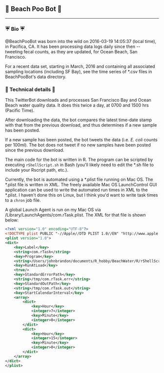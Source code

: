 ## :poop: Beach Poo Bot :poop:

---

### :umbrella: Bio :umbrella:
@BeachPooBot was born into the wild on 2016-03-19 14:05:37 (local time), in Pacifica, CA. It has been processing data logs daily since then -- tweeting fecal counts, as they are updated, for Ocean Beach, San Francisco. 

For a recent data set, starting in March, 2016 and containing all associated sampling locations (including SF Bay), see the time series of \*.csv files in BeachPooBot's data directory.

### :ocean: Technical details :ocean:
This TwitterBot downloads and processes San Francisco Bay and Ocean Beach water quality data. It does this twice a day, at 0700 and 1500 hrs (Pacific Time).

After downloading the data, the bot compares the latest time-date stamp with that from the previous download, and thus determines if a new sample has been posted. 

If a new sample has been posted, the bot tweets the data (i.e. *E. coli* counts per 100ml). The bot does not tweet if no new samples have been posted since the previous download.

The main code for the bot is written in R. The program can be scripted by executing `rShellScript.sh` in Bash (you'll likely need to edit the \*.sh file to include your Rscript path, etc.).   

Currently, the bot is automated using a \*.plist file running on Mac OS.  The \*.plist file is written in XML. The freely available Mac OS LaunchControl GUI application can be used to write the automated run times in XML to the \*.plist. I haven't done this on Linux, but I think you'd want to write task times to a `chron` job file.

A global Launch Agent is run on my Mac OS via /Library/LaunchAgents/com.rTask.plist. The XML for that file is shown below:

```XML
<?xml version="1.0" encoding="UTF-8"?>
<!DOCTYPE plist PUBLIC "-//Apple//DTD PLIST 1.0//EN" "http://www.apple.com/DTDs/PropertyList-1.0.dtd">
<plist version="1.0">
<dict>
	<key>Label</key>
	<string>com.rTask</string>
	<key>Program</key>
	<string>/Users/johnbrandon/documents/R_hobby/BeachWater/R/rShellScript.sh</string>
	<key>RunAtLoad</key>
	<true/>
	<key>StandardErrorPath</key>
	<string>/tmp/com.rTask.err</string>
	<key>StandardOutPath</key>
	<string>/tmp/com.rTask.out</string>
	<key>StartCalendarInterval</key>
	<array>
		<dict>
			<key>Hour</key>
			<integer>7</integer>
			<key>Minute</key>
			<integer>0</integer>
		</dict>
		<dict>
			<key>Hour</key>
			<integer>15</integer>
			<key>Minute</key>
			<integer>0</integer>
		</dict>
	</array>
</dict>
</plist>
```


